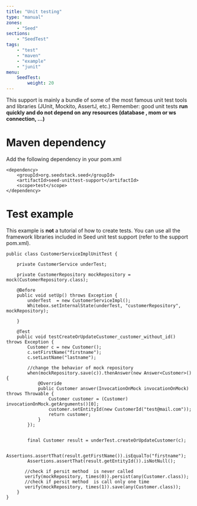 ```yaml
---
title: "Unit testing"
type: "manual"
zones:
    - "Seed"
sections:
    - "SeedTest"
tags:
    - "test"
    - "maven"
    - "example"
    - "junit"
menu:
    SeedTest:
        weight: 20
---
```


This support is mainly a bundle of some of the most famous unit test tools and libraries (JUnit, Mockito, AssertJ, etc.)
Remember: good unit tests **run quickly and do not depend on any resources (database , mom or ws connection, ...)**

# Maven dependency

Add the following dependency in your pom.xml

    <dependency>
        <groupId>org.seedstack.seed</groupId>
        <artifactId>seed-unittest-support</artifactId>
        <scope>test</scope>
    </dependency>

# Test example

This example is **not** a tutorial of how to create tests.
You can use all the framework libraries included in Seed unit test support (refer to the support pom.xml).

    public class CustomerServiceImplUnitTest {
    
        private CustomerService underTest;
    
        private CustomerRepository mockRepository =  mock(CustomerRepository.class);
    
        @Before
        public void setUp() throws Exception {
            underTest  = new CustomerServiceImpl();
            Whitebox.setInternalState(underTest, "customerRepository", mockRepository);
    
        }
    
        @Test
        public void testCreateOrUpdateCustomer_customer_without_id() throws Exception {
            Customer c = new Customer();
            c.setFirstName("firstname");
            c.setLastName("lastname");
    
            //change the behavior of mock repository
            when(mockRepository.save(c)).thenAnswer(new Answer<Customer>() {
                @Override
                public Customer answer(InvocationOnMock invocationOnMock) throws Throwable {
                    Customer customer = (Customer) invocationOnMock.getArguments()[0];
                    customer.setEntityId(new CustomerId("test@mail.com"));
                    return customer;
                }
            });
    
    
            final Customer result = underTest.createOrUpdateCustomer(c);
    
            Assertions.assertThat(result.getFirstName()).isEqualTo("firstname");
            Assertions.assertThat(result.getEntityId()).isNotNull();
    
           //check if persit method  is never called
           verify(mockRepository, times(0)).persist(any(Customer.class));
           //check if persit method  is call only one time
           verify(mockRepository, times(1)).save(any(Customer.class));
        }
    }




